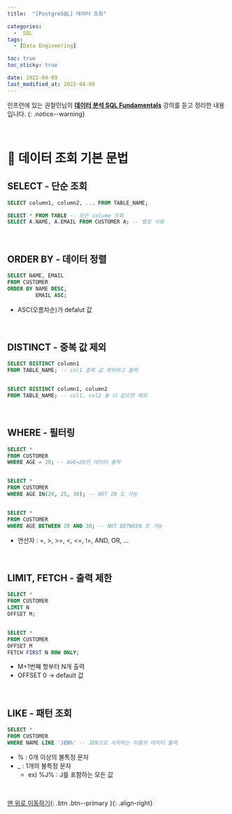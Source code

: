 ```yaml
---
title:  "[PostgreSQL] 데이터 조회" 

categories:
  -  SQL
tags:
  - [Data Engineering]

toc: true
toc_sticky: true

date: 2022-04-09
last_modified_at: 2022-04-09
---
```


인프런에 있는 권철민님의 **[데이터 분석 SQL Fundamentals](https://www.inflearn.com/course/%EB%8D%B0%EC%9D%B4%ED%84%B0%EB%B6%84%EC%84%9D-sql-%ED%8E%80%EB%8D%94%EB%A9%98%ED%83%88/dashboard)** 강의를 듣고 정리한 내용입니다.
{: .notice--warning}

<br>

# 🐘 데이터 조회 기본 문법


## SELECT - 단순 조회

``` sql
SELECT column1, column2, ... FROM TABLE_NAME;

SELECT * FROM TABLE -- 모든 colume 조회
SELECT A.NAME, A.EMAIL FROM CUSTOMER A; -- 별칭 사용
```


<br>


## ORDER BY - 데이터 정렬

``` sql
SELECT NAME, EMAIL
FROM CUSTOMER
ORDER BY NAME DESC,
         EMAIL ASC;
```

- ASC(오름차순)가 defalut 값


<br>



## DISTINCT - 중복 값 제외

``` sql
SELECT DISTINCT column1
FROM TABLE_NAME; -- col1 중복 값 제외하고 출력


SELECT DISTINCT column1, column2
FROM TABLE_NAME; -- col1, col2 둘 다 같으면 제외
```


<br>


## WHERE - 필터링

``` sql
SELECT *
FROM CUSTOMER
WHERE AGE = 20; -- AGE=20인 데이터 출력


SELECT *
FROM CUSTOMER
WHERE AGE IN(20, 25, 30); -- NOT IN 도 가능


SELECT *
FROM CUSTOMER
WHERE AGE BETWEEN 20 AND 30; -- NOT BETWEEN 도 가능
```

- 연산자 : =, >, >=, <, <=, !=, AND, OR, ...


<br>


## LIMIT, FETCH - 출력 제한

``` sql
SELECT * 
FROM CUSTOMER
LIMIT N 
OFFSET M;


SELECT * 
FROM CUSTOMER
OFFSET M
FETCH FIRST N ROW ONLY;
```

- M+1번째 항부터 N개 출력
- OFFSET 0 → default 값


<br>


## LIKE - 패턴 조회

``` sql
SELECT *
FROM CUSTOMER
WHERE NAME LIKE 'JEN%' -- JEN으로 시작하는 이름의 데이터 출력
```

- % : 0개 이상의 불특정 문자
- _ : 1개의 불특정 문자
  - ex) %J% : J를 포함하는 모든 값





<br>

[맨 위로 이동하기](#){: .btn .btn--primary }{: .align-right}
